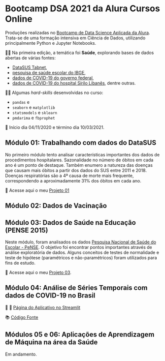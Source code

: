 # Bootcamp DSA 2021 da Alura Cursos Online

Produções realizadas no [Bootcamp de Data Science Aplicada da Alura](https://www.alura.com.br/bootcamp/data-science-aplicada/matriculas-abertas). Trata-se de uma formação intensiva em Ciência de Dados, utilizando principalmente Python e Jupyter Notebooks.

:health_worker: Na primeira edição, a temática foi **Saúde**, explorando bases de dados abertas de várias fontes:
- [DataSUS Tabnet](https://datasus.saude.gov.br/informacoes-de-saude-tabnet/), 
- [pesquisa de saúde escolar do IBGE](https://www.ibge.gov.br/estatisticas/sociais/educacao/9134-pesquisa-nacional-de-saude-do-escolar.html?=&t=o-que-e), 
- [dados de COVID-19 do governo federal](https://covid.saude.gov.br/), 
- [dados de COVID-19 do hospital Sírilo Libanês](https://www.kaggle.com/S%C3%ADrio-Libanes/covid19), 
dentre outras.

:man_technologist: Algumas _hard-skills_ desenvolvidas no curso:
-  ```pandas``` e
- ```seaborn``` e ```matplotlib```
-  ```statsmodels``` e ```sklearn```
- ```pmdarima``` e ```fbprophet```

:date: Início dia 04/11/2020 e término dia 10/03/2021.

## Módulo 01: Trabalhando com dados do DataSUS

No primeiro módulo tento analisar características importantes dos dados de procedimentos hospitalares. Sazonalidade no número de óbitos em cada ano é um ponto de destaque. Também enumero a natureza das doenças que causam mais óbitos a partir dos dados do SUS entre 2011 e 2018. Doenças respiratórias são a 4ª causa de morte mais frequente, correspondendo a aproximadamente 31% dos óbitos em cada ano.

:green_book: Acesse aqui o meu [Projeto 01](./Bruno_Fontana_da_Silva_M01.ipynb)

## Módulo 02: Dados de Vacinação

## Módulo 03: Dados de Saúde na Educação (PENSE 2015)

Neste módulo, foram analisados os dados [Pesquisa Nacional de Saúde do Escolar - PeNSE](https://www.ibge.gov.br/estatisticas/sociais/educacao/9134-pesquisa-nacional-de-saude-do-escolar.html?=&t=o-que-e). O objetivo foi encontrar pontos importantes através de análise exploratória de dados. Alguns conceitos de testes de normalidade e teste de hipótese (paramétricos e não-paramétricos) foram utilizados para fins de estudo.

:green_book: Acesse aqui o meu [Projeto 03](./Bruno_Fontana_da_Silva_M03.ipynb).

## Módulo 04: Análise de Séries Temporais com dados de COVID-19 no Brasil


:notebook_with_decorative_cover: :iphone: [Página do Aplicativo no Streamlit](https://share.streamlit.io/fontanads/bootcamp_dsa_2021/main/src/app.py)

:books: [Código Fonte](./src/)

## Módulos 05 e 06: Aplicações de Aprendizagem de Máquina na área da Saúde

Em andamento.
